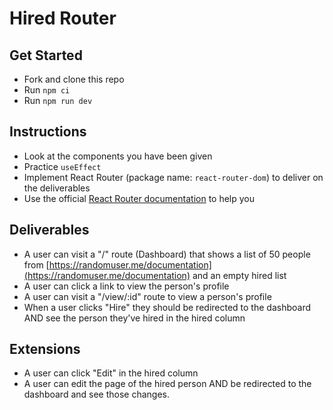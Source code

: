 # Hired Router

## Get Started
- Fork and clone this repo
- Run `npm ci`
- Run `npm run dev`

## Instructions

- Look at the components you have been given
- Practice `useEffect`
- Implement React Router (package name: `react-router-dom`) to deliver on the deliverables
- Use the official [React Router documentation](https://reactrouter.com/en/main/start/overview) to help you

## Deliverables

- A user can visit a "/" route (Dashboard) that shows a list of 50 people from 
[https://randomuser.me/documentation](https://randomuser.me/documentation) and an empty hired list
- A user can click a link to view the person's profile
- A user can visit a "/view/:id" route to view a person's profile
- When a user clicks "Hire" they should be redirected to the dashboard AND see the person they've hired in the hired column

## Extensions

- A user can click "Edit" in the hired column
- A user can edit the page of the hired person AND be redirected to the dashboard and see those changes.